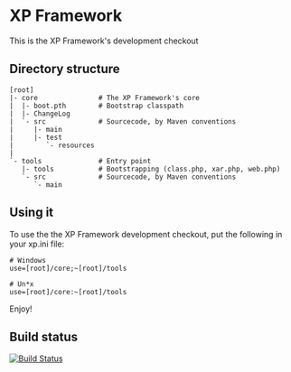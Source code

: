 XP Framework
============
This is the XP Framework's development checkout


Directory structure
-------------------

	[root]
	|- core               # The XP Framework's core
    |  |- boot.pth        # Bootstrap classpath
    |  |- ChangeLog
    |  `- src             # Sourcecode, by Maven conventions
    |     |- main
    |     |- test
    |        `- resources
    |
    `- tools              # Entry point
	   |- tools           # Bootstrapping (class.php, xar.php, web.php)
       `- src             # Sourcecode, by Maven conventions
          `- main


Using it
--------
To use the the XP Framework development checkout, put the following
in your xp.ini file:

	# Windows
	use=[root]/core;~[root]/tools

	# Un*x
	use=[root]/core:~[root]/tools


Enjoy!

Build status
------------

[![Build Status](https://secure.travis-ci.org/xp-framework/xp-framework.png)](http://travis-ci.org/xp-framework/xp-framework)